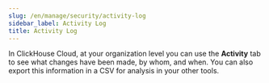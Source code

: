 ```yaml
---
slug: /en/manage/security/activity-log
sidebar_label: Activity Log
title: Activity Log
---
```


In ClickHouse Cloud, at your organization level you can use the **Activity** tab to see what changes have been made, by whom, and when. You can also export this information in a CSV for analysis in your other tools.

